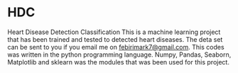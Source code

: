 # HDC
Heart Disease Detection Classification
This is a machine learning project that has been trained and tested to detected heart diseases.
The deta set can be sent to you if you email me on febirimark7@gmail.com.
This codes was written in the python programming language.
Numpy, Pandas, Seaborn, Matplotlib and sklearn was the modules that was been used for this project.
